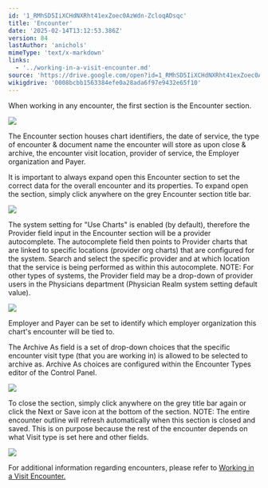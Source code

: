 ```yaml
---
id: '1_RMhSD5IiXCHdNXRht41exZoec0AzWdn-ZcloqADsqc'
title: 'Encounter'
date: '2025-02-14T13:12:53.386Z'
version: 84
lastAuthor: 'anichols'
mimeType: 'text/x-markdown'
links:
  - '../working-in-a-visit-encounter.md'
source: 'https://drive.google.com/open?id=1_RMhSD5IiXCHdNXRht41exZoec0AzWdn-ZcloqADsqc'
wikigdrive: '0008bcbb1563384efe0a28ada6f97e9432e65f10'
---
```

When working in any encounter, the first section is the Encounter section.

![](../encounter.assets/6d9525c8fc3f0adeb32afeee6271314a.png)

The Encounter section houses chart identifiers, the date of service, the type of encounter & document name the encounter will store as upon close & archive, the encounter visit location, provider of service, the Employer organization and Payer.

It is important to always expand open this Encounter section to set the correct data for the overall encounter and its properties.  To expand open the section, simply click anywhere on the grey Encounter section title bar.

![](../encounter.assets/67565a527f7e95b0edbc05eb2a079111.png)

The system setting for "Use Charts" is enabled (by default), therefore the Provider field input in the Encounter  section will be a provider autocomplete. The autocomplete field then points to Provider charts that are linked to specific locations (provider org charts) that are configured for the system.  Search and select the specific provider and at which location that the service is being performed as within this autocomplete.  NOTE: For other types of systems, the Provider field may be a drop-down of provider users in the Physicians department (Physician Realm system setting default value).

![](../encounter.assets/390d2847c0d6388f131f3b546db55658.png)

Employer and Payer can be set to identify which employer organization this chart's encounter will be tied to.

The Archive As field is a set of drop-down choices that the specific encounter visit type (that you are working in) is allowed to be selected to archive as.  Archive As choices are configured within the Encounter Types editor of the Control Panel.

![](../encounter.assets/e6e4bcd1e1a14f563f550ff2a5101194.png)

To close the section, simply click anywhere on the grey title bar again or click the Next or Save icon at the bottom of the section.  NOTE: The entire encounter outline will refresh automatically when this section is closed and saved.  This is on purpose because the rest of the encounter depends on what Visit type is set here and other fields.

![](../encounter.assets/fe71bd261ded5dc11bc6a081f3ccb3be.png)

For additional information regarding encounters, please refer to [Working in a Visit Encounter.](../working-in-a-visit-encounter.md)
